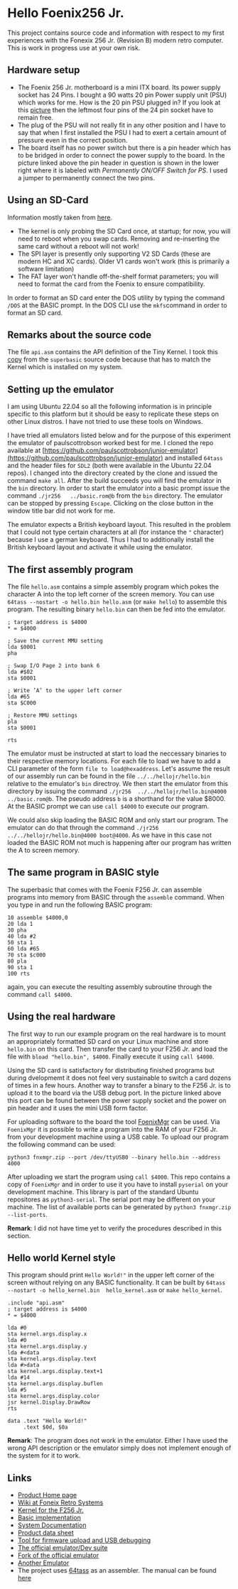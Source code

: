 # Hello Foenix256 Jr.

This project contains source code and information with respect to my first experiences with the 
Fonexix 256 Jr. (Revision B) modern retro computer. This is work in progress use at your own risk.

## Hardware setup

- The Foenix 256 Jr. motherboard is a mini ITX board. Its power supply socket has 24 Pins. I bought a 
90 watts 20 pin Power supply unit (PSU) which works for me. How is the 20 pin PSU plugged in? If you
look at this [picture](https://c256foenix.com/f256-jr/?v=3a52f3c22ed6) then the leftmost four pins of
the 24 pin socket have to remain free.
- The plug of the PSU will not really fit in any other position and I have to say that when I first
installed the PSU I had to exert a certain amount of pressure even in the correct position.
- The board itself has no power switch but there is a pin header which has to be bridged in order to 
connect the power supply to the board. In the picture linked above the pin header in question is shown in 
the lower right where it is labeled with *Permanently ON/OFF Switch for PS*. I used a jumper to permanently
connect the two pins.

## Using an SD-Card 

Information mostly taken from [here](https://github.com/ghackwrench/F256_Jr_Kernel_DOS/blob/main/ReleaseNotes.txt).

- The kernel is only probing the SD Card once, at startup; for now, you will need to reboot when you swap cards. 
Removing and re-inserting the same card without a reboot will not work!
- The SPI layer is presently only supporting V2 SD Cards (these are modern HC and XC cards). Older V1 cards won't work 
(this is primarily a software limitation)
- The FAT layer won't handle off-the-shelf format parameters; you will need to format the card from the Foenix to 
ensure compatibility.

In order to format an SD card enter the DOS utility by typing the command `/DOS` at the BASIC prompt. In the DOS
CLI use the `mkfs`command in order to format an SD card.

## Remarks about the source code

The file `api.asm` contains the API definition of the Tiny Kernel. I took this 
[copy](https://github.com/paulscottrobson/superbasic/blob/main/source/common/api/api.asm) from the `superbasic` source
code because that has to match the Kernel which is installed on my system.

## Setting up the emulator

I am using Ubuntu 22.04 so all the following information is in principle specific to this platform but it should be easy to
replicate these steps on other Linux distros. I have not tried to use these tools on Windows.

I have tried all emulators listed below and for the purpose of this experiment the emulator of paulscottrobson worked best for me. 
I cloned the repo available at 
[https://github.com/paulscottrobson/junior-emulator](https://github.com/paulscottrobson/junior-emulator)
and installed `64tass` and the header files for `SDL2` (both were available in the Ubuntu 22.04 repos). I changed into the 
directory created by the clone and issued the command `make all`. After the build succeeds you will find the emulator in 
the `bin` directory. In order to start the emulator into a basic prompt issue the command `./jr256   ../basic.rom@b` from 
the `bin` directory. The emulator can be stopped by pressing `Escape`. Clicking on the close button in the window title bar
did not work for me.

The emulator expects a British keyboard layout. This resulted in the problem that I could not type certain characters at all 
(for instance the `"` character) because I use a german keyboard. Thus I had to additionally install the British keyboard 
layout and activate it while using the emulator.

## The first assembly program

The file `hello.asm` contains a simple assembly program which pokes the character A into the top left corner of the screen memory.
You can use `64tass --nostart -o hello.bin hello.asm` (or `make hello`) to assemble this program. The resulting binary `hello.bin` 
can then be fed into the emulator. 

```
; target address is $4000
* = $4000

; Save the current MMU setting
lda $0001
pha

; Swap I/O Page 2 into bank 6
lda #$02
sta $0001

; Write ’A’ to the upper left corner
lda #65
sta $C000

; Restore MMU settings
pla
sta $0001

rts
```

The emulator must be instructed at start to load the neccessary binaries to their respective memory 
locations. For each file to load we have to add a CLI parameter of the form `file to load@hexaddress`. Let's assume the result of
our assembly run can be found in the file `../../hellojr/hello.bin` relative to the emulator's `bin` directroy. We then start the 
emulator from this  directory by issuing the command `./jr256  ../../hellojr/hello.bin@4000  ../basic.rom@b`. The pseudo address `b` 
is a shorthand for the value $8000. At the BASIC prompt we can use `call $4000` to execute our program. 

We could also skip loading the BASIC ROM and only start our program. The emulator can do that through the command 
`./jr256 ../../hellojr/hello.bin@4000 boot@4000`. As we have in this case not loaded the BASIC ROM not much is happening after 
our program has written the A to screen memory.

## The same program in BASIC style

The superbasic that comes with the Foenix F256 Jr. can assemble programs into memory from BASIC through the `assemble` command.
When you type in and run the following BASIC program:

```
10 assemble $4000,0
20 lda 1
30 pha
40 lda #2
50 sta 1
60 lda #65
70 sta $c000
80 pla
90 sta 1
100 rts
```

again, you can execute the resulting assembly subroutine through the command `call $4000`.

## Using the real hardware

The first way to run our example program on the real hardware is to mount an appropriately formatted SD card
on your Linux machine and store `hello.bin` on this card. Then transfer the card to your F256 Jr. and load the
file with `bload "hello.bin", $4000`. Finally execute it using `call $4000`. 

Using the SD card is satisfactory for distributing finished programs but during dvelopmemt it does not feel very
sustainable to switch a card dozens of times in a few hours. Another way to transfer a binary to the F256 Jr. is
to upload it to the board via the USB debug port. In the picture linked above this port can be found between the
power supply socket and the power on pin header and it uses the mini USB form factor.

For uploading software to the board the tool [FoenixMgr](https://github.com/pweingar/FoenixMgr)
can be used. Via `FoenixMgr` it is possible to write a program into the RAM of your F256 Jr. from your development
machine using a USB cable. To upload our program the following command can be used:

`python3 fnxmgr.zip --port /dev/ttyUSB0 --binary hello.bin --address 4000`

After uploading we start the program using `call $4000`. This repo contains a copy of `FoenixMgr` and in order to use 
it you have to install `pyserial` on your development machine. This library is part of the standard Ubuntu repositores 
as `python3-serial`. The serial port may be different on your machine. The list of available ports can be generated by
`python3 fnxmgr.zip --list-ports`.

**Remark**: I did not have time yet to verify the procedures described in this section.

## Hello world Kernel style

This program should print `Hello World!"` in the upper left corner of the screen without relying on
any BASIC functionality. It can be built by `64tass --nostart -o hello_kernel.bin  hello_kernel.asm` or `make hello_kernel`.


```
.include "api.asm"
; target address is $4000
* = $4000

lda #0
sta kernel.args.display.x
lda #0
sta kernel.args.display.y
lda #<data
sta kernel.args.display.text
lda #>data
sta kernel.args.display.text+1
lda #14
sta kernel.args.display.buflen
lda #5
sta kernel.args.display.color
jsr kernel.Display.DrawRow
rts

data .text "Hello World!"
     .text $0d, $0a
```

**Remark**: The program does not work in the emulator. Either I have used the wrong API description or the emulator simply
does not implement enough of the system for it to work.

## Links

- [Product Home page](https://c256foenix.com/f256-jr/?v=3a52f3c22ed6)
- [Wiki at Foneix Retro Systems](https://wiki.c256foenix.com/index.php?title=F256JR)
- [Kernel for the F256 Jr.](https://github.com/ghackwrench/F256_Jr_Kernel_DOS)
- [Basic implementation](https://github.com/paulscottrobson/superbasic)
- [System Documentation](https://github.com/pweingar/C256jrManual)
- [Product data sheet](https://256-foenix.us-east-1.linodeobjects.com/C256_Foenix_JR_UM_Rev002.pdf)
- [Tool for firmware upload and USB debugging](https://github.com/pweingar/FoenixMgr)
- [The official emulator/Dev suite](https://github.com/Trinity-11/FoenixIDE)
- [Fork of the official emulator](https://github.com/scttgs0/emuF256Jr)
- [Another Emulator](https://github.com/paulscottrobson/junior-emulator)
- The project uses [64tass](https://sourceforge.net/projects/tass64/) as an assembler. The manual can be found [here](http://tass64.sourceforge.net/)

